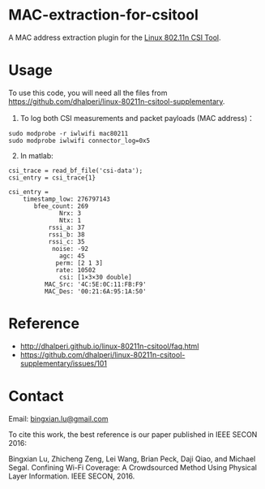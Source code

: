 # MAC-extraction-for-csitool
A MAC address extraction plugin for the [Linux 802.11n CSI Tool](https://github.com/dhalperi/linux-80211n-csitool).

# Usage
To use this code, you will need all the files from https://github.com/dhalperi/linux-80211n-csitool-supplementary.

1. To log both CSI measurements and packet payloads (MAC address)：
~~~
sudo modprobe -r iwlwifi mac80211
sudo modprobe iwlwifi connector_log=0x5
~~~

2. In matlab:
~~~
csi_trace = read_bf_file('csi-data');
csi_entry = csi_trace{1}

csi_entry =
    timestamp_low: 276797143
       bfee_count: 269
              Nrx: 3
              Ntx: 1
           rssi_a: 37
           rssi_b: 38
           rssi_c: 35
            noise: -92
              agc: 45
             perm: [2 1 3]
             rate: 10502
              csi: [1×3×30 double]
          MAC_Src: '4C:5E:0C:11:FB:F9'
          MAC_Des: '00:21:6A:95:1A:50'
~~~

# Reference
* http://dhalperi.github.io/linux-80211n-csitool/faq.html
* https://github.com/dhalperi/linux-80211n-csitool-supplementary/issues/101

# Contact
Email: bingxian.lu@gmail.com

To cite this work, the best reference is our paper published in IEEE SECON 2016:

Bingxian Lu, Zhicheng Zeng, Lei Wang, Brian Peck, Daji Qiao, and Michael Segal. 
Confining Wi-Fi Coverage: A Crowdsourced Method Using Physical Layer Information. 
IEEE SECON, 2016.
